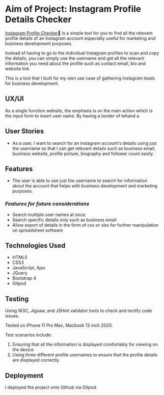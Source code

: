 # Aim of Project: Instagram Profile Details Checker

[Instagram Profile Checker](https://minirazs.github.io/project2_ai_nutrition/)🤖 is a simple tool for you to find all the relevant profile details of an Instagram account especially useful for marketing and business development purposes.

Instead of having to go to the individual Instagram profiles to scan and copy the details, you can simply use the username and get all the relevant information you need about the profile such as contact email, bio and website link.

This is a tool that I built for my own use case of gathering Instagram leads for business development. 

## UX/UI

As a single function website, the emphasis is on the main action which is the input form to insert user name. By having a border of tehand a

## User Stories

- As a user, I want to search for an instagram account's details using just the username so that I can get relevant details such as business email, business website, profile picture, biography and follower count easily. 

## Features

- The user is able to use just the username to search for information about the account that helps with business development and marketing purposes. 

### _Features for future considerations_

- Search multiple user names at once.
- Search specific details only such as business email
- Allow export of details in the form of csv or xlsx for further manipulation on spreadsheet software

## Technologies Used

- HTML5
- CSS3
- JavaScript, Ajax 
- JQuery
- Bootstrap 4
- Gitpod

## Testing

Using  W3C, Jigsaw, and JSHint validator tools to check and rectify code issues. 

Tested on iPhone 11 Pro Max, Macbook 13 inch 2020. 

Test scenarios include: 
1. Ensuring that all the information is displayed comfortably for viewing on the device
2. Using three different profile usernames to ensure that the profile details are displayed correctly. 

## Deployment

I deployed the project onto Github via Gitpod. 



